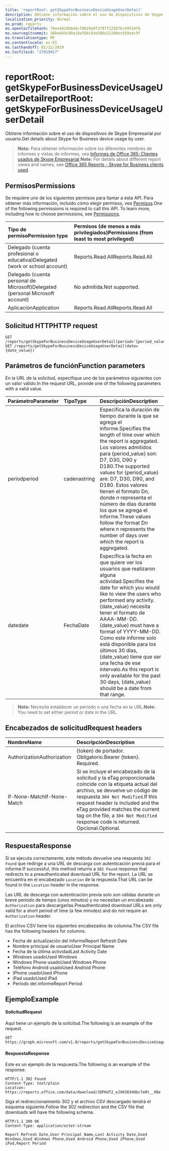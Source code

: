 ```yaml
---
title: 'reportRoot: getSkypeForBusinessDeviceUsageUserDetail'
description: Obtiene información sobre el uso de dispositivos de Skype Empresarial por usuario.
localization_priority: Normal
ms.prod: reports
ms.openlocfilehash: 78ee4819bbddcf0619a9f378ff12507bc69534f6
ms.sourcegitcommit: 36be044c89a19af84c93e586e22200ec919e4c9f
ms.translationtype: MT
ms.contentlocale: es-ES
ms.lasthandoff: 01/12/2019
ms.locfileid: "27919417"
---
```

# <a name="reportroot-getskypeforbusinessdeviceusageuserdetail"></a><span data-ttu-id="a5ff1-103">reportRoot: getSkypeForBusinessDeviceUsageUserDetail</span><span class="sxs-lookup"><span data-stu-id="a5ff1-103">reportRoot: getSkypeForBusinessDeviceUsageUserDetail</span></span>

<span data-ttu-id="a5ff1-104">Obtiene información sobre el uso de dispositivos de Skype Empresarial por usuario.</span><span class="sxs-lookup"><span data-stu-id="a5ff1-104">Get details about Skype for Business device usage by user.</span></span>

> <span data-ttu-id="a5ff1-105">**Nota:** Para obtener información sobre los diferentes nombres de informes y vistas de informes, vea [Informes de Office 365: Clientes usados de Skype Empresarial](https://support.office.com/client/Skype-for-Business-clients-used-b9019c36-034f-40c7-acb0-c2a0400b03c3).</span><span class="sxs-lookup"><span data-stu-id="a5ff1-105">**Note:** For details about different report views and names, see [Office 365 Reports - Skype for Business clients used](https://support.office.com/client/Skype-for-Business-clients-used-b9019c36-034f-40c7-acb0-c2a0400b03c3).</span></span>

## <a name="permissions"></a><span data-ttu-id="a5ff1-106">Permisos</span><span class="sxs-lookup"><span data-stu-id="a5ff1-106">Permissions</span></span>

<span data-ttu-id="a5ff1-p101">Se requiere uno de los siguientes permisos para llamar a esta API. Para obtener más información, incluido cómo elegir permisos, vea [Permisos](/graph/permissions-reference).</span><span class="sxs-lookup"><span data-stu-id="a5ff1-p101">One of the following permissions is required to call this API. To learn more, including how to choose permissions, see [Permissions](/graph/permissions-reference).</span></span>

| <span data-ttu-id="a5ff1-109">Tipo de permiso</span><span class="sxs-lookup"><span data-stu-id="a5ff1-109">Permission type</span></span>                        | <span data-ttu-id="a5ff1-110">Permisos (de menos a más privilegiados)</span><span class="sxs-lookup"><span data-stu-id="a5ff1-110">Permissions (from least to most privileged)</span></span> |
| :------------------------------------- | :--------------------------------------- |
| <span data-ttu-id="a5ff1-111">Delegado (cuenta profesional o educativa)</span><span class="sxs-lookup"><span data-stu-id="a5ff1-111">Delegated (work or school account)</span></span>     | <span data-ttu-id="a5ff1-112">Reports.Read.All</span><span class="sxs-lookup"><span data-stu-id="a5ff1-112">Reports.Read.All</span></span>                         |
| <span data-ttu-id="a5ff1-113">Delegado (cuenta personal de Microsoft)</span><span class="sxs-lookup"><span data-stu-id="a5ff1-113">Delegated (personal Microsoft account)</span></span> | <span data-ttu-id="a5ff1-114">No admitida.</span><span class="sxs-lookup"><span data-stu-id="a5ff1-114">Not supported.</span></span>                           |
| <span data-ttu-id="a5ff1-115">Aplicación</span><span class="sxs-lookup"><span data-stu-id="a5ff1-115">Application</span></span>                            | <span data-ttu-id="a5ff1-116">Reports.Read.All</span><span class="sxs-lookup"><span data-stu-id="a5ff1-116">Reports.Read.All</span></span>                         |

## <a name="http-request"></a><span data-ttu-id="a5ff1-117">Solicitud HTTP</span><span class="sxs-lookup"><span data-stu-id="a5ff1-117">HTTP request</span></span>

<!-- { "blockType": "samples" } --> 

```http
GET /reports/getSkypeForBusinessDeviceUsageUserDetail(period='{period_value}')
GET /reports/getSkypeForBusinessDeviceUsageUserDetail(date={date_value})
```

## <a name="function-parameters"></a><span data-ttu-id="a5ff1-118">Parámetros de función</span><span class="sxs-lookup"><span data-stu-id="a5ff1-118">Function parameters</span></span>

<span data-ttu-id="a5ff1-119">En la URL de la solicitud, especifique uno de los parámetros siguientes con un valor válido.</span><span class="sxs-lookup"><span data-stu-id="a5ff1-119">In the request URL, provide one of the following parameters with a valid value.</span></span>

| <span data-ttu-id="a5ff1-120">Parámetro</span><span class="sxs-lookup"><span data-stu-id="a5ff1-120">Parameter</span></span> | <span data-ttu-id="a5ff1-121">Tipo</span><span class="sxs-lookup"><span data-stu-id="a5ff1-121">Type</span></span>   | <span data-ttu-id="a5ff1-122">Descripción</span><span class="sxs-lookup"><span data-stu-id="a5ff1-122">Description</span></span>                              |
| :-------- | :----- | :--------------------------------------- |
| <span data-ttu-id="a5ff1-123">period</span><span class="sxs-lookup"><span data-stu-id="a5ff1-123">period</span></span>    | <span data-ttu-id="a5ff1-124">cadena</span><span class="sxs-lookup"><span data-stu-id="a5ff1-124">string</span></span> | <span data-ttu-id="a5ff1-125">Especifica la duración de tiempo durante la que se agrega el informe.</span><span class="sxs-lookup"><span data-stu-id="a5ff1-125">Specifies the length of time over which the report is aggregated.</span></span> <span data-ttu-id="a5ff1-126">Los valores admitidos para {period_value} son: D7, D30, D90 y D180.</span><span class="sxs-lookup"><span data-stu-id="a5ff1-126">The supported values for {period_value} are: D7, D30, D90, and D180.</span></span> <span data-ttu-id="a5ff1-127">Estos valores tienen el formato D*n*, donde *n* representa el número de días durante los que se agrega el informe.</span><span class="sxs-lookup"><span data-stu-id="a5ff1-127">These values follow the format D*n* where *n* represents the number of days over which the report is aggregated.</span></span> |
| <span data-ttu-id="a5ff1-128">date</span><span class="sxs-lookup"><span data-stu-id="a5ff1-128">date</span></span>      | <span data-ttu-id="a5ff1-129">Fecha</span><span class="sxs-lookup"><span data-stu-id="a5ff1-129">Date</span></span>   | <span data-ttu-id="a5ff1-130">Especifica la fecha en que quiere ver los usuarios que realizaron alguna actividad.</span><span class="sxs-lookup"><span data-stu-id="a5ff1-130">Specifies the date for which you would like to view the users who performed any activity.</span></span> <span data-ttu-id="a5ff1-131">{date_value} necesita tener el formato de AAAA-MM-DD.</span><span class="sxs-lookup"><span data-stu-id="a5ff1-131">{date_value} must have a format of YYYY-MM-DD.</span></span> <span data-ttu-id="a5ff1-132">Como este informe solo está disponible para los últimos 30 días, {date_value} tiene que ser una fecha de ese intervalo.</span><span class="sxs-lookup"><span data-stu-id="a5ff1-132">As this report is only available for the past 30 days, {date_value} should be a date from that range.</span></span> |

> <span data-ttu-id="a5ff1-133">**Nota:** Necesita establecer un período o una fecha en la URL.</span><span class="sxs-lookup"><span data-stu-id="a5ff1-133">**Note:** You need to set either period or date in the URL.</span></span>

## <a name="request-headers"></a><span data-ttu-id="a5ff1-134">Encabezados de solicitud</span><span class="sxs-lookup"><span data-stu-id="a5ff1-134">Request headers</span></span>

| <span data-ttu-id="a5ff1-135">Nombre</span><span class="sxs-lookup"><span data-stu-id="a5ff1-135">Name</span></span>          | <span data-ttu-id="a5ff1-136">Descripción</span><span class="sxs-lookup"><span data-stu-id="a5ff1-136">Description</span></span>                              |
| :------------ | :--------------------------------------- |
| <span data-ttu-id="a5ff1-137">Authorization</span><span class="sxs-lookup"><span data-stu-id="a5ff1-137">Authorization</span></span> | <span data-ttu-id="a5ff1-p104">{token} de portador. Obligatorio.</span><span class="sxs-lookup"><span data-stu-id="a5ff1-p104">Bearer {token}. Required.</span></span>                |
| <span data-ttu-id="a5ff1-140">If-None-Match</span><span class="sxs-lookup"><span data-stu-id="a5ff1-140">If-None-Match</span></span> | <span data-ttu-id="a5ff1-141">Si se incluye el encabezado de la solicitud y la eTag proporcionada coincide con la etiqueta actual del archivo, se devuelve un código de respuesta `304 Not Modified`.</span><span class="sxs-lookup"><span data-stu-id="a5ff1-141">If this request header is included and the eTag provided matches the current tag on the file, a `304 Not Modified` response code is returned.</span></span> <span data-ttu-id="a5ff1-142">Opcional.</span><span class="sxs-lookup"><span data-stu-id="a5ff1-142">Optional.</span></span> |

## <a name="response"></a><span data-ttu-id="a5ff1-143">Respuesta</span><span class="sxs-lookup"><span data-stu-id="a5ff1-143">Response</span></span>

<span data-ttu-id="a5ff1-144">Si se ejecuta correctamente, este método devuelve una respuesta `302 Found` que redirige a una URL de descarga con autenticación previa para el informe.</span><span class="sxs-lookup"><span data-stu-id="a5ff1-144">If successful, this method returns a `302 Found` response that redirects to a preauthenticated download URL for the report.</span></span> <span data-ttu-id="a5ff1-145">La URL se encuentra en el encabezado `Location` de la respuesta.</span><span class="sxs-lookup"><span data-stu-id="a5ff1-145">That URL can be found in the `Location` header in the response.</span></span>

<span data-ttu-id="a5ff1-146">Las URL de descarga con autenticación previa solo son válidas durante un breve período de tiempo (unos minutos) y no necesitan un encabezado `Authorization` para descargarlas.</span><span class="sxs-lookup"><span data-stu-id="a5ff1-146">Preauthenticated download URLs are only valid for a short period of time (a few minutes) and do not require an `Authorization` header.</span></span>

<span data-ttu-id="a5ff1-147">El archivo CSV tiene los siguientes encabezados de columna.</span><span class="sxs-lookup"><span data-stu-id="a5ff1-147">The CSV file has the following headers for columns.</span></span>

- <span data-ttu-id="a5ff1-148">Fecha de actualización del informe</span><span class="sxs-lookup"><span data-stu-id="a5ff1-148">Report Refresh Date</span></span>
- <span data-ttu-id="a5ff1-149">Nombre principal de usuario</span><span class="sxs-lookup"><span data-stu-id="a5ff1-149">User Principal Name</span></span>
- <span data-ttu-id="a5ff1-150">Fecha de la última actividad</span><span class="sxs-lookup"><span data-stu-id="a5ff1-150">Last Activity Date</span></span>
- <span data-ttu-id="a5ff1-151">Windows usado</span><span class="sxs-lookup"><span data-stu-id="a5ff1-151">Used Windows</span></span>
- <span data-ttu-id="a5ff1-152">Windows Phone usado</span><span class="sxs-lookup"><span data-stu-id="a5ff1-152">Used Windows Phone</span></span>
- <span data-ttu-id="a5ff1-153">Teléfono Android usado</span><span class="sxs-lookup"><span data-stu-id="a5ff1-153">Used Android Phone</span></span>
- <span data-ttu-id="a5ff1-154">iPhone usado</span><span class="sxs-lookup"><span data-stu-id="a5ff1-154">Used iPhone</span></span>
- <span data-ttu-id="a5ff1-155">iPad usado</span><span class="sxs-lookup"><span data-stu-id="a5ff1-155">Used iPad</span></span>
- <span data-ttu-id="a5ff1-156">Período del informe</span><span class="sxs-lookup"><span data-stu-id="a5ff1-156">Report Period</span></span>

## <a name="example"></a><span data-ttu-id="a5ff1-157">Ejemplo</span><span class="sxs-lookup"><span data-stu-id="a5ff1-157">Example</span></span>

#### <a name="request"></a><span data-ttu-id="a5ff1-158">Solicitud</span><span class="sxs-lookup"><span data-stu-id="a5ff1-158">Request</span></span>

<span data-ttu-id="a5ff1-159">Aquí tiene un ejemplo de la solicitud.</span><span class="sxs-lookup"><span data-stu-id="a5ff1-159">The following is an example of the request.</span></span>

<!--{
  "blockType": "request",
  "isComposable": true,
  "name": "reportroot_getskypeforbusinessdeviceusageuserdetail"
}-->

```http
GET https://graph.microsoft.com/v1.0/reports/getSkypeForBusinessDeviceUsageUserDetail(period='D7')
```

#### <a name="response"></a><span data-ttu-id="a5ff1-160">Respuesta</span><span class="sxs-lookup"><span data-stu-id="a5ff1-160">Response</span></span>

<span data-ttu-id="a5ff1-161">Este es un ejemplo de la respuesta.</span><span class="sxs-lookup"><span data-stu-id="a5ff1-161">The following is an example of the response.</span></span>

<!-- {
  "blockType": "response",
  "truncated": true,
  "@odata.type": "microsoft.graph.report"
} -->

```http
HTTP/1.1 302 Found
Content-Type: text/plain
Location: https://reports.office.com/data/download/JDFKdf2_eJXKS034dbc7e0t__XDe
```

<span data-ttu-id="a5ff1-162">Siga el redireccionamiento 302 y el archivo CSV descargado tendrá el esquema siguiente.</span><span class="sxs-lookup"><span data-stu-id="a5ff1-162">Follow the 302 redirection and the CSV file that downloads will have the following schema.</span></span>

<!-- { "blockType": "ignored" } --> 

```http
HTTP/1.1 200 OK
Content-Type: application/octet-stream

Report Refresh Date,User Principal Name,Last Activity Date,Used Windows,Used Windows Phone,Used Android Phone,Used iPhone,Used iPad,Report Period
```
